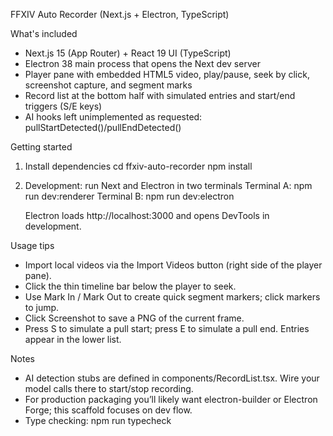 FFXIV Auto Recorder (Next.js + Electron, TypeScript)

What's included
- Next.js 15 (App Router) + React 19 UI (TypeScript)
- Electron 38 main process that opens the Next dev server
- Player pane with embedded HTML5 video, play/pause, seek by click, screenshot capture, and segment marks
- Record list at the bottom half with simulated entries and start/end triggers (S/E keys)
- AI hooks left unimplemented as requested: pullStartDetected()/pullEndDetected()

Getting started
1) Install dependencies
   cd ffxiv-auto-recorder
   npm install

2) Development: run Next and Electron in two terminals
   Terminal A: npm run dev:renderer
   Terminal B: npm run dev:electron

   Electron loads http://localhost:3000 and opens DevTools in development.

Usage tips
- Import local videos via the Import Videos button (right side of the player pane).
- Click the thin timeline bar below the player to seek.
- Use Mark In / Mark Out to create quick segment markers; click markers to jump.
- Click Screenshot to save a PNG of the current frame.
- Press S to simulate a pull start; press E to simulate a pull end. Entries appear in the lower list.

Notes
- AI detection stubs are defined in components/RecordList.tsx. Wire your model calls there to start/stop recording.
- For production packaging you’ll likely want electron-builder or Electron Forge; this scaffold focuses on dev flow.
- Type checking: npm run typecheck

